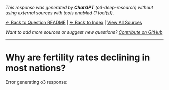 <!-- 
Generated by: chatgpt
Model: o3-deep-research
Prompt type: default
Tools enabled: True
Generated at: 2025-06-27T08:21:15.723690
-->

*This response was generated by **ChatGPT** (o3-deep-research) without using external sources with tools enabled (1 tool(s)).*

[← Back to Question README](README.md) | [← Back to Index](../README.md) | [View All Sources](../allsources.md)

*Want to add more sources or suggest new questions? [Contribute on GitHub](https://github.com/justinwest/SuggestedSources)*

---

# Why are fertility rates declining in most nations?

Error generating o3 response: 